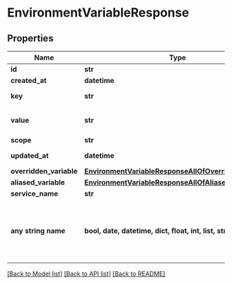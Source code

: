 # EnvironmentVariableResponse


## Properties
Name | Type | Description | Notes
------------ | ------------- | ------------- | -------------
**id** | **str** |  | [readonly] 
**created_at** | **datetime** |  | [readonly] 
**key** | **str** | key is case sensitive | 
**value** | **str** | value of the env variable. | 
**scope** | **str** |  | 
**updated_at** | **datetime** |  | [optional] [readonly] 
**overridden_variable** | [**EnvironmentVariableResponseAllOfOverriddenVariable**](EnvironmentVariableResponseAllOfOverriddenVariable.md) |  | [optional] 
**aliased_variable** | [**EnvironmentVariableResponseAllOfAliasedVariable**](EnvironmentVariableResponseAllOfAliasedVariable.md) |  | [optional] 
**service_name** | **str** |  | [optional] 
**any string name** | **bool, date, datetime, dict, float, int, list, str, none_type** | any string name can be used but the value must be the correct type | [optional]

[[Back to Model list]](../README.md#documentation-for-models) [[Back to API list]](../README.md#documentation-for-api-endpoints) [[Back to README]](../README.md)


